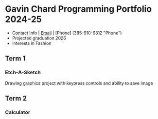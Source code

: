 # Gavin Chard Programming Portfolio 2024-25
* Contact Info | [Email](gavin.chard@gmail.com "Email") | [Phone] (385-910-6312 "Phone")
* Projected graduation 2026
* Interests in Fashion

## Term 1 
### Etch-A-Sketch
Drawing graphics project with keypress controls and ability to save image


## Term 2
### Calculator
